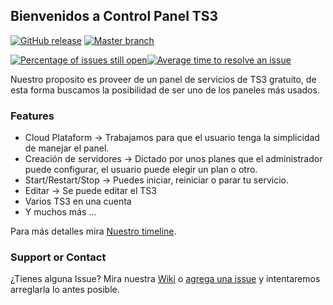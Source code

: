 ## Bienvenidos a Control Panel TS3
[![GitHub release](https://img.shields.io/github/release/sayghteight/CPTS3.svg)](https://github.com/sayghteight/CPTS3/releases/latest)
[![Master branch](https://travis-ci.org/sayghteight/CPTS3.svg?branch=master)](https://travis-ci.org/sayghteight/CPTS3)

[![Percentage of issues still open](http://isitmaintained.com/badge/open/sayghteight/CPTS3.svg)](http://isitmaintained.com/project/sayghteight/CPTS3 "Percentage of issues still open")[![Average time to resolve an issue](http://isitmaintained.com/badge/resolution/sayghteight/CPTS3.svg)](http://isitmaintained.com/project/sayghteight/CPTS3 "Average time to resolve an issue")


Nuestro proposito es proveer de un panel de servicios de TS3 gratuito, de esta forma buscamos la posibilidad de ser uno de los paneles más usados.

### Features

- Cloud Plataform -> Trabajamos para que el usuario tenga la simplicidad de manejar el panel.
- Creación de servidores -> Dictado por unos planes que el administrador puede configurar, el usuario puede elegir un plan o otro.
- Start/Restart/Stop -> Puedes iniciar, reiniciar o parar tu servicio.
- Editar -> Se puede editar el TS3
- Varios TS3 en una cuenta
- Y muchos más ...

Para más detalles mira [Nuestro timeline](https://github.com/sayghteight/CPTS3/projects).


### Support or Contact

¿Tienes alguna Issue? Mira nuestra [Wiki](https://github.com/sayghteight/CPTS3/wiki) o [agrega una issue](https://github.com/sayghteight/CPTS3/issues) y intentaremos arreglarla lo antes posible.
